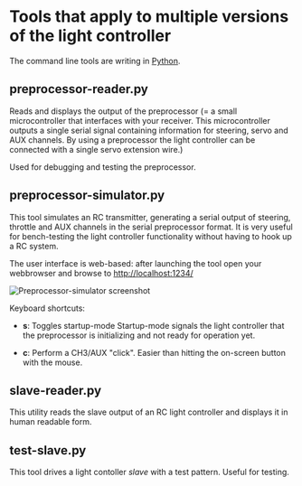 # Tools that apply to multiple versions of the light controller

The command line tools are writing in [Python](http://www.python.org/).


## preprocessor-reader.py

Reads and displays the output of the preprocessor (= a small microcontroller that interfaces with your receiver. This microcontroller outputs a single serial signal containing information for steering, servo and AUX channels. By using a preprocessor the light controller can be connected with a single servo extension wire.)

Used for debugging and testing the preprocessor.


## preprocessor-simulator.py

This tool simulates an RC transmitter, generating a serial output of steering, throttle and AUX channels in the serial preprocessor format. It is very useful for bench-testing the light controller functionality without having to hook up a RC system.

The user interface is web-based: after launching the tool open your webbrowser and browse to [http://localhost:1234/](http://localhost:1234/)


![Preprocessor-simulator screenshot](preprocessor-simulator.png)

Keyboard shortcuts:

- **s**: Toggles startup-mode
  Startup-mode signals the light controller that the preprocessor is initializing and not ready for operation yet.

- **c**: Perform a CH3/AUX "click". Easier than hitting the on-screen button with the mouse.


## slave-reader.py

This utility reads the slave output of an RC light controller and displays it in human readable form.


## test-slave.py

This tool drives a light contoller *slave* with a test pattern. Useful for testing.

